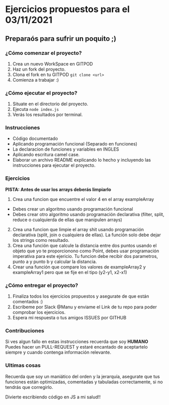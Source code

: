 # Ejercicios propuestos para el 03/11/2021
## Preparaós para sufrir un poquito ;) 

### ¿Cómo comenzar el proyecto?

1. Crea un nuevo WorkSpace en GITPOD
2. Haz un fork del proyecto.
3. Clona el fork en tu GITPOD `git clone <url>`
4. Comienza a trabajar :) 

### ¿Cómo ejecutar el proyecto?

1. Situate en el directorio del proyecto.
2. Ejecuta `node index.js`
3. Verás los resultados por terminal.

### Instrucciones 

- Código documentado
- Aplicando programación funcional (Separado en funciones)
- La declaracion de funciones y variables en INGLES
- Aplicando escritura camel case.
- Elaborar un archivo README explicando lo hecho y incluyendo las instrucciones para ejecutar el proyecto.

### Ejercicios

**PISTA: Antes de usar los arrays deberás limpiarlo**

1. Crea una funcion que encuentre el valor 4 en el array exampleArray 
 - Debes crear un algoritmo usando programación funcional 
 - Debes crear otro algoritmo usando programación declarativa (filter, split, reduce o cualquierda de ellas que manipulen arrays)
2. Crea una funcion que limpie el array shit usando programación declarativa (split, join o cualquiera de ellas). La función solo debe dejar los strings como resultado.
3. Crea una función que calcule la distancia entre dos puntos usando el objeto que yo te proporcionono como Point, debes usar programación imperativa para este ejericio. Tu funcion debe recibir dos parametros, punto a y punto b y calcular la distancia.
4. Crear una función que compare los valores de exampleArray2 y exampleArray1 pero que se fije en el tipo (y2-y1, x2-x1)

### ¿Cómo entregar el proyecto?

1. Finaliza todos los ejercicios propuestos y asegurate de que están comentados :) 
2. Escribeme por Slack @Manu y enviame el Link de tu repo para poder comprobar los ejercicios.
3. Espera mi respuesta o tus amigos ISSUES por GITHUB

### Contribuciones

Si ves algun fallo en estas instrucciones recuerda que soy **HUMANO**
Puedes hacer un PULL-REQUEST y estaré encantado de aceptartelo siempre y cuando contenga información relevante. 

### Ultimas cosas

Recuerda que soy un maniático del orden y la jerarquía, asegurate que tus funciones están optimizadas, comentadas y tabuladas correctamente, si no tendrás que corregirlo.

Divierte escribiendo código en JS a mi salud!!

